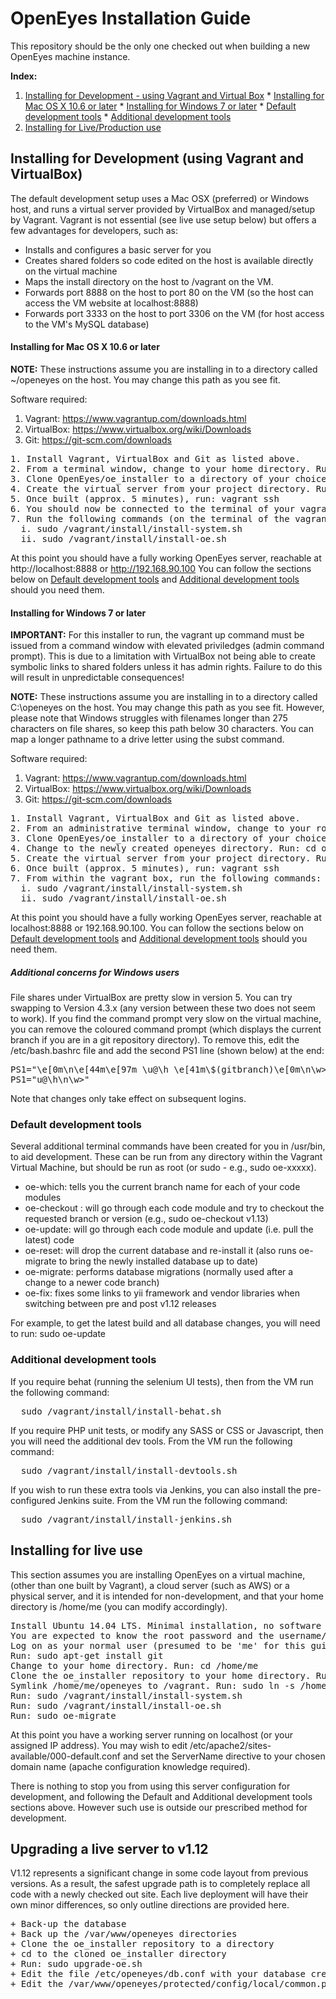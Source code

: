 # OpenEyes Installation Guide

This repository should be the only one checked out when building a new OpenEyes machine instance.


**Index:**

  1. [Installing for Development - using Vagrant and Virtual Box](#installing-for-development-using-vagrant-and-virtualbox)
    * [Installing for Mac OS X 10.6 or later](#installing-for-mac-os-x-106-or-later)
    * [Installing for Windows 7 or later](#installing-for-windows-7-or-later)
    * [Default development tools](#default-development-tools)
    * [Additional development tools](#additional-development-tools)
  2. [Installing for Live/Production use](#installing-for-live-use)

## Installing for Development (using Vagrant and VirtualBox)

The default development setup uses a Mac OSX (preferred) or Windows host, and runs a virtual server provided by VirtualBox and 
managed/setup by Vagrant. Vagrant is not essential (see live use setup below) but offers a few advantages for developers, such as:

+ Installs and configures a basic server for you
+ Creates shared folders so code edited on the host is available directly on the virtual machine
+ Maps the install directory on the host to /vagrant on the VM.
+ Forwards port 8888 on the host to port 80 on the VM (so the host can access the VM website at localhost:8888)
+ Forwards port 3333 on the host to port 3306 on the VM (for host access to the VM's MySQL database)


#### Installing for Mac OS X 10.6 or later

<b>NOTE:</b> These instructions assume you are installing in to a directory called ~/openeyes on the host. You may change this path as you see fit.

Software required:

1. Vagrant: https://www.vagrantup.com/downloads.html
2. VirtualBox: https://www.virtualbox.org/wiki/Downloads
3. Git: https://git-scm.com/downloads


<pre>
1. Install Vagrant, VirtualBox and Git as listed above.
2. From a terminal window, change to your home directory. Run: cd ~
3. Clone OpenEyes/oe_installer to a directory of your choice. Run: git clone https://github.com/openeyes/oe_installer.git ~/openeyes
4. Create the virtual server from your project directory. Run: cd ~/openeyes && vagrant up
5. Once built (approx. 5 minutes), run: vagrant ssh
6. You should now be connected to the terminal of your vagrant box (command line will show vagrant@vagrant-ubuntu-trusty-64~>
7. Run the following commands (on the terminal of the vagrant box):
  i. sudo /vagrant/install/install-system.sh
  ii. sudo /vagrant/install/install-oe.sh
</pre>

At this point you should have a fully working OpenEyes server, reachable at http://localhost:8888 or http://192.168.90.100
You can follow the sections below on [Default development tools](#default-development-tools) and [Additional development tools](#additional-development-tools) should you need them.

#### Installing for Windows 7 or later
<b>IMPORTANT:</b> For this installer to run, the vagrant up command must be issued from a command window with elevated priviledges (admin command prompt). This is due to a limitation with VirtualBox not being able to create symbolic links to shared folders unless it has admin rights. Failure to do this will result in unpredictable consequences!

<b>NOTE:</b> These instructions assume you are installing in to a directory called C:\openeyes on the host. You may change this 
path as you see fit. However, please note that Windows struggles with filenames longer than 275 characters on file shares, so
keep this path below 30 characters. You can map a longer pathname to a drive letter using the subst command.

Software required:

1. Vagrant: https://www.vagrantup.com/downloads.html
2. VirtualBox: https://www.virtualbox.org/wiki/Downloads
3. Git: https://git-scm.com/downloads

<pre>
1. Install Vagrant, VirtualBox and Git as listed above.
2. From an administrative terminal window, change to your root directory. Run: cd c:\
3. Clone OpenEyes/oe_installer to a directory of your choice. Run: git clone https://github.com/openeyes/oe_installer.git c:\openeyes
4. Change to the newly created openeyes directory. Run: cd openeyes
5. Create the virtual server from your project directory. Run: vagrant up
6. Once built (approx. 5 minutes), run: vagrant ssh
7. From within the vagrant box, run the following commands:
  i. sudo /vagrant/install/install-system.sh
  ii. sudo /vagrant/install/install-oe.sh
</pre>

At this point you should have a fully working OpenEyes server, reachable at localhost:8888 or 192.168.90.100.
You can follow the sections below on [Default development tools](#default-development-tools) and [Additional development tools](#additional-development-tools) should you need them.

##### Additional concerns for Windows users

File shares under VirtualBox are pretty slow in version 5. You can try swapping to Version 4.3.x (any version between these two does not seem to work).
If you find the command prompt very slow on the virtual machine, you can remove the coloured command prompt (which displays the current branch if you
are in a git repository directory). To remove this, edit the /etc/bash.bashrc file and add the second PS1 line (shown below) at the end:
<pre>
PS1="\e[0m\n\e[44m\e[97m \u@\h \e[41m\$(gitbranch)\e[0m\n\w>"
PS1="u@\h\n\w>"
</pre>

Note that changes only take effect on subsequent logins.

### Default development tools

Several additional terminal commands have been created for you in /usr/bin, to aid development. These can be run from any directory within the Vagrant Virtual Machine, but should be run as root (or sudo - e.g., sudo oe-xxxxx).

+ oe-which: tells you the current branch name for each of your code modules
+ oe-checkout <branch>: will go through each code module and try to checkout the requested branch or version (e.g., sudo oe-checkout v1.13)
+ oe-update: will go through each code module and update (i.e. pull the latest) code
+ oe-reset: will drop the current database and re-install it (also runs oe-migrate to bring the newly installed database up to date)
+ oe-migrate: performs database migrations (normally used after a change to a newer code branch)
+ oe-fix: fixes some links to yii framework and vendor libraries when switching between pre and post v1.12 releases

For example, to get the latest build and all database changes, you will need to run: sudo oe-update

### Additional development tools

If you require behat (running the selenium UI tests), then from the VM run the following command:
<pre>
  sudo /vagrant/install/install-behat.sh
</pre>

If you require PHP unit tests, or modify any SASS or CSS or Javascript, then you will need the additional dev tools. From the 
VM run the following command:
<pre>
  sudo /vagrant/install/install-devtools.sh
</pre>


If you wish to run these extra tools via Jenkins, you can also install the pre-configured Jenkins suite. From the 
VM run the following command:
<pre>
  sudo /vagrant/install/install-jenkins.sh
</pre>


## Installing for live use

This section assumes you are installing OpenEyes on a virtual machine, (other than one built by Vagrant), a cloud server (such as AWS) or a 
physical server, and it is intended for non-development, and that your home directory is /home/me (you can modify accordingly).

<pre>
Install Ubuntu 14.04 LTS. Minimal installation, no software packages (except ssh server)
You are expected to know the root password and the username/password of a normal user.
Log on as your normal user (presumed to be 'me' for this guide - amend as required)
Run: sudo apt-get install git
Change to your home directory. Run: cd /home/me 
Clone the oe_installer repository to your home directory. Run: git clone https://github.com/openeyes/oe_installer.git /home/me/openeyes
Symlink /home/me/openeyes to /vagrant. Run: sudo ln -s /home/me/openeyes /vagrant
Run: sudo /vagrant/install/install-system.sh
Run: sudo /vagrant/install/install-oe.sh
Run: sudo oe-migrate
</pre>

At this point you have a working server running on localhost (or your assigned IP address). You may wish to edit /etc/apache2/sites-available/000-default.conf 
and set the ServerName directive to your chosen domain name (apache configuration knowledge required).
 
There is nothing to stop you from using this server configuration for development, and following the Default and Additional development 
tools sections above. However such use is outside our prescribed method for development.


## Upgrading a live server to v1.12

V1.12 represents a significant change in some code layout from previous versions. As a result, the safest upgrade path is to completely replace
all code with a newly checked out site. Each live deployment will have their own minor differences, so only outline directions are provided here.
<pre>
+ Back-up the database 
+ Back up the /var/www/openeyes directories
+ Clone the oe_installer repository to a directory
+ cd to the cloned oe_installer directory
+ Run: sudo upgrade-oe.sh 
+ Edit the file /etc/openeyes/db.conf with your database credentials
+ Edit the /var/www/openeyes/protected/config/local/common.php file with values from your backed up copy
</pre>
